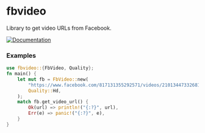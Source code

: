 # fbvideo

Library to get video URLs from Facebook.

[![Documentation](https://docs.rs/fbvideo/badge.svg)](https://docs.rs/fbvideo)

### Examples

```rust
use fbvideo::{FbVideo, Quality};
fn main() {
    let mut fb = FbVideo::new(
        "https://www.facebook.com/817131355292571/videos/2101344733268123/",
        Quality::Hd,
    );
    match fb.get_video_url() {
        Ok(url) => println!("{:?}", url),
        Err(e) => panic!("{:?}", e),
    }
}
```
